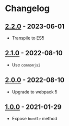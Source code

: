 # Changelog

## [2.2.0] - 2023-06-01
[2.2.0]: https://github.com/mhassan1/google-closure-library-bundler/compare/v2.1.0...v2.2.0

- Transpile to ES5

## [2.1.0] - 2022-08-10
[2.1.0]: https://github.com/mhassan1/google-closure-library-bundler/compare/v2.0.0...v2.1.0

- Use `commonjs2`

## [2.0.0] - 2022-08-10
[2.0.0]: https://github.com/mhassan1/google-closure-library-bundler/compare/v1.0.0...v2.0.0

- Upgrade to webpack 5

## [1.0.0] - 2021-01-29
[1.0.0]: https://github.com/mhassan1/google-closure-library-bundler/compare/f888684...v1.0.0

- Expose `bundle` method
